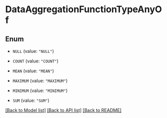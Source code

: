 # DataAggregationFunctionTypeAnyOf

## Enum


* `NULL` (value: `"NULL"`)

* `COUNT` (value: `"COUNT"`)

* `MEAN` (value: `"MEAN"`)

* `MAXIMUM` (value: `"MAXIMUM"`)

* `MINIMUM` (value: `"MINIMUM"`)

* `SUM` (value: `"SUM"`)


[[Back to Model list]](../README.md#documentation-for-models) [[Back to API list]](../README.md#documentation-for-api-endpoints) [[Back to README]](../README.md)


